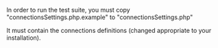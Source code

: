 In order to run the test suite, you must copy "connectionsSettings.php.example" to "connectionsSettings.php"

It must contain the connections definitions (changed appropriate to your installation).